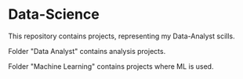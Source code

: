 # Data-Science
This repository contains projects, representing my Data-Analyst scills.

Folder "Data Analyst" contains analysis projects.

Folder "Machine Learning" contains projects where ML is used.
